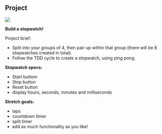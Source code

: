 ## Project

![](http://www.vbtutor.net/VB_Sample/stopwa1.jpg)

**Build a stopwatch!**

Project brief:
- Split into your groups of 4, then pair up within that group (there will be 8 stopwatches created in total).
- Follow the TDD cycle to create a stopwatch, using ping pong.

**Stopwatch specs:**
- Start buttom
- Stop button
- Reset button
- display hours, seconds, minutes and milliseconds

**Stretch goals:**
- laps
- countdown timer
- split timer
- add as much functionality as you like!

